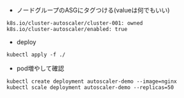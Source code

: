 - ノードグループのASGにタグつける(valueは何でもいい)
```
k8s.io/cluster-autoscaler/cluster-001: owned
k8s.io/cluster-autoscaler/enabled: true
```

- deploy
```
kubectl apply -f ./
```

- pod増やして確認
```
kubectl create deployment autoscaler-demo --image=nginx
kubectl scale deployment autoscaler-demo --replicas=50
```
